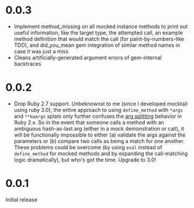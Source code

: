# 0.0.3

* Implement method_missing on all mocked instance methods to print out useful
  information, like the target type, the attempted call, an example method
  definition that would match the call (for paint-by-numbers-like TDD), and
  did_you_mean gem integration of similar method names in case it was just a
  miss
* Cleans artificially-generated argument errors of gem-internal backtraces

# 0.0.2

* Drop Ruby 2.7 support. Unbeknownst to me (since I developed mocktail using
  ruby 3.0), the entire approach to using `define_method` with `*args` and
  `**kwargs` splats only further confuses the [arg
  splitting](https://www.ruby-lang.org/en/news/2019/12/12/separation-of-positional-and-keyword-arguments-in-ruby-3-0/)
  behavior in Ruby 2.x. So in the event that someone calls a method with an
  ambiguous hash-as-last arg (either in a mock demonstration or call), it will
  be functionally impossible to either (a) validate the args against the
  parameters or (b) compare two calls as being a match for one another. These
  problems could be overcome (by using `eval` instead of `define_method` for
  mocked methods and by expanding the call-matching logic dramatically), but
  who's got the time. Upgrade to 3.0!

# 0.0.1

Initial release
